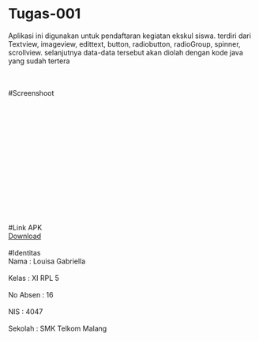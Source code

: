 # Tugas-001
Aplikasi ini digunakan untuk pendaftaran kegiatan ekskul siswa. terdiri dari Textview, imageview, edittext, button, radiobutton, radioGroup, spinner, scrollview. selanjutnya data-data tersebut akan diolah dengan kode java yang sudah tertera

  <br><br>
  #Screenshoot <br>
 <img src=""><br><br><br><br><br><br>
 <img src=""><br><br><br><br><br><br>
 <img src=""><br><br><br><br><br><br>
  #Link APK<br>
  <a href="https://drive.google.com/open?id=0B2j5Yd_9VxeocjJwYnFyNEJ4OWM"> Download</a><br><br>
 #Identitas<br>
 Nama  : Louisa Gabriella<br><br>
 Kelas : XI RPL 5<br><br>
 No Absen : 16<br><br>
 NIS : 4047<br><br>
 Sekolah : SMK Telkom Malang<br><br>
